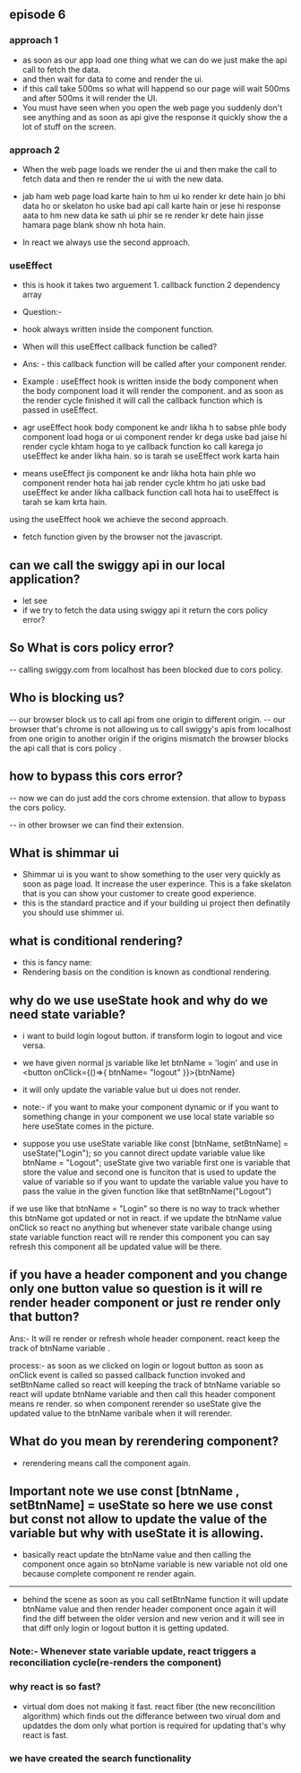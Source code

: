 ## episode 6

### approach 1
- as soon as our app load one thing what we can do we just make the api call to fetch the data.
- and then wait for data to come and render the ui.
- if this call take 500ms so what will happend so our page will wait 500ms and after 500ms it will render the UI.
- You must have seen when you open the web page you suddenly don't see anything and as soon as api give the response it quickly show the a lot of stuff on the screen.


### approach 2
- When the web page loads we render the ui and then make the call to fetch data and then re render the ui with the new data.
- jab ham web page load karte hain to hm ui ko render kr dete hain jo bhi data ho or skelaton ho uske bad api call karte hain or jese hi response aata to hm new data ke sath ui phir se re render kr dete hain jisse hamara page blank show nh hota hain.

- In react we always use the second approach.

### useEffect
- this is hook it takes two arguement 1. callback function 2 dependency array

- Question:-
- hook always written inside the component function.
- When will this useEffect callback function be called? 
- Ans: - this callback function will be called after your component render.

- Example : useEffect hook is written inside the body component when the body component load it will render the component. and  as soon as the render cycle finished it will call the callback function which is passed in useEffect.
- agr useEffect hook body component ke andr likha h to sabse phle body component load hoga or ui component render kr dega uske bad jaise hi render cycle khtam hoga to ye callback function ko call karega jo useEffect ke ander likha hain. so is tarah se useEffect work karta hain 


- means useEffect jis component ke andr likha hota  hain phle wo component render hota hai jab render cycle khtm ho jati uske bad useEffect ke ander likha callback function call hota hai to useEffect is tarah se kam krta hain. 

using the useEffect hook we achieve the second approach.

- fetch function given by the browser not the javascript. 

## can we call the swiggy api in our local application?
- let see
- if we try to fetch the data using swiggy api it return the cors policy error?

## So What is cors policy error?
-- calling swiggy.com from localhost has been blocked due to cors policy.

## Who is blocking us?
-- our browser block us to call api from one origin to different origin.
-- our browser that's chrome is not allowing us to call swiggy's apis from localhost from one origin to another origin if the origins mismatch the browser blocks the api call that is cors policy .

## how to bypass this cors error?
-- now we can do just add the cors chrome extension. that allow to bypass the cors policy.  

-- in other browser we can find their extension.

## What is shimmar ui
- Shimmar ui is you want to show something to the user very quickly as soon as page load. It increase the user experince. This is a fake skelaton that is you can show your customer to create good experience.
- this is the standard practice and if your building ui project then definatily you should use shimmer ui.

## what is conditional rendering?
- this is fancy name: 
- Rendering basis on the condition is known as condtional rendering.


## why do we use useState hook and why do we need state variable?
-  i want to build login logout button. if transform login to logout and vice versa.
- we have given normal js variable like let btnName = 'login'
and use in <button onClick={()=>{ btnName= "logout" }}>{btnName}</button>
- it will only update the variable value but ui does not render.

- note:- if you want to make your component dynamic or if you want to something change in your component we use local state variable so here useState comes in the picture.
- suppose you use useState variable like const [btnName, setBtnName] = useState("Login");
so you cannot direct update variable value like btnName = "Logout"; 
useState give two variable first one is variable that store the value and second one is funciton that is used to update the value of variable 
so if you want to update the variable value you have to pass the value in the given function like that setBtnName("Logout") 

if we use like that btnName = "Login" so there is no way to track whether this btnName got updated or not in react.
if we update the btnName value onClick so react no anything  but 
whenever state varibale change using state variable function react will re render this component you can say refresh this component all be updated value will be there.

## if you have a header component and you change only one button value so question is it will re render header component or just re render only that button?
 Ans:- It will re render or refresh whole header component. react keep the track of btnName variable .

 process:- as soon as we clicked on login or logout button as soon as onClick event is called so passed callback function invoked and setBtnName called so react will keeping the track  of btnName variable so react will update btnName variable and then call this header component means re render. so when component rerender so useState give the updated value to the btnName varibale when it will rerender.

 ## What do you mean by rerendering component?
 - rerendering means call the component again.


 ## Important note we use const [btnName , setBtnName] = useState so here we use const but const not allow to update the value of the variable but why with useState it is allowing.
 - basically react update the btnName value and then calling the component once again so btnName variable is new variable not old one because complete component re render again.



--- ---------------
- behind the scene as soon as you call setBtnName function it will update btnName value and then render header component once again it will find the diff between the older version and new verion and it will see in that diff only login or logout  button it is getting updated.

### Note:- Whenever state variable update, react triggers a reconciliation cycle(re-renders the component)

### why react is so fast?
- virtual dom does not making it fast. react fiber (the new reconcilition algorithm) which finds out the differance between two virual dom and updatdes the dom only what portion is required for updating that's why react is fast.


### we have created the search functionality 